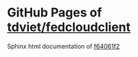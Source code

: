 GitHub Pages of [tdviet/fedcloudclient](https://github.com/tdviet/fedcloudclient.git)
===
Sphinx html documentation of [f64061f2](https://github.com/tdviet/fedcloudclient/tree/f64061f26d8fa87409fc5cddce96cda2ff712cb7)
